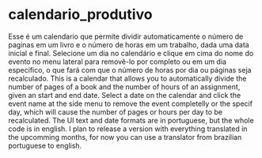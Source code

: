 # calendario_produtivo
Esse é um calendario que permite dividir automaticamente o número de paginas em um livro e o número de horas em um trabalho, dada uma data inicial e final. Selecione um dia no calendário e clique em cima do nome do evento no menu lateral para removê-lo por completo ou em um dia específico, o que fará com que o número de horas por dia ou páginas seja recalculado.
This is a calendar that allows you to automatically divide the number of pages of a book and the number of hours of an assignment, given an start and end date. Select a date on the calendar and click the event name at the side menu to remove the event completelly or the specif day, which will cause the number of pages or hours per day to be recalculated. The UI text and date formats are in portuguese, but the whole code is in english.
I plan to release a version with everything translated in the upcomming months, for now you can use a translator from brazilian portuguese to english.
